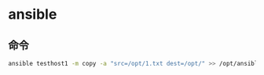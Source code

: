 # ansible

## 命令

``` bash
ansible testhost1 -m copy -a "src=/opt/1.txt dest=/opt/" >> /opt/ansible.log  # 将本机文件1.txt拷贝到 testhost1主机中
```
